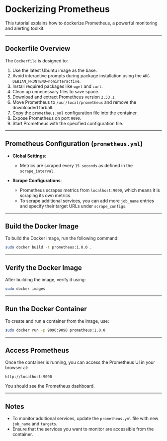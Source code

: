 # Dockerizing Prometheus

This tutorial explains how to dockerize Prometheus, a powerful monitoring and alerting toolkit.

---

## Dockerfile Overview

The `Dockerfile` is designed to:
1. Use the latest Ubuntu image as the base.
2. Avoid interactive prompts during package installation using the `ARG DEBIAN_FRONTEND=noninteractive`.
3. Install required packages like `wget` and `curl`.
4. Clean up unnecessary files to save space.
5. Download and extract Prometheus version `2.53.1`.
6. Move Prometheus to `/usr/local/prometheus` and remove the downloaded tarball.
7. Copy the `prometheus.yml` configuration file into the container.
8. Expose Prometheus on port `9090`.
9. Start Prometheus with the specified configuration file.

---

## Prometheus Configuration (`prometheus.yml`)

- **Global Settings**: 
  - Metrics are scraped every `15 seconds` as defined in the `scrape_interval`.
  
- **Scrape Configurations**:
  - Prometheus scrapes metrics from `localhost:9090`, which means it is scraping its own metrics.
  - To scrape additional services, you can add more `job_name` entries and specify their target URLs under `scrape_configs`.

---

## Build the Docker Image

To build the Docker image, run the following command:

```bash
sudo docker build -t prometheus:1.0.0 .
```

---

## Verify the Docker Image

After building the image, verify it using:

```bash
sudo docker images
```

---

## Run the Docker Container

To create and run a container from the image, use:

```bash
sudo docker run -p 9090:9090 prometheus:1.0.0
```

---

## Access Prometheus

Once the container is running, you can access the Prometheus UI in your browser at:

```
http://localhost:9090
```

You should see the Prometheus dashboard.

---

## Notes

- To monitor additional services, update the `prometheus.yml` file with new `job_name` and `targets`.
- Ensure that the services you want to monitor are accessible from the container.